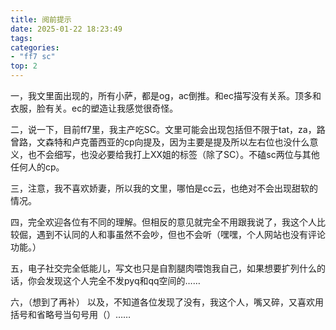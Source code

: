 ```yaml
---
title: 阅前提示
date: 2025-01-22 18:23:49
tags:
categories: 
- "ff7 sc"
top: 2
---
```


一，我文里面出现的，所有小萨，都是og，ac倒推。和ec描写没有关系。顶多和衣服，脸有关。ec的塑造让我感觉很奇怪。

二，说一下，目前ff7里，我主产吃SC。文里可能会出现包括但不限于tat，za，路曾路，文森特和卢克蕾西亚的cp向提及，因为主要是提及所以左右位也没什么意义，也不会细写，也没必要给我打上XX姐的标签（除了SC）。不磕sc两位与其他任何人的cp。

三，注意，我不喜欢娇妻，所以我的文里，哪怕是cc云，也绝对不会出现甜软的情况。

四，完全欢迎各位有不同的理解。但相反的意见就完全不用跟我说了，我这个人比较倔，遇到不认同的人和事虽然不会吵，但也不会听（嘿嘿，个人网站也没有评论功能。）

五，电子社交完全低能儿，写文也只是自割腿肉喂饱我自己，如果想要扩列什么的话，你会发现这个人完全不发pyq和qq空间的……

六，（想到了再补）
以及，不知道各位发现了没有，我这个人，嘴又碎，又喜欢用括号和省略号当句号用（）……
